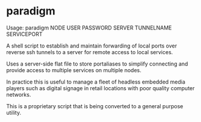 # paradigm

Usage: paradigm NODE USER PASSWORD SERVER TUNNELNAME SERVICEPORT

A shell script to establish and maintain forwarding of local ports over reverse ssh tunnels to a server for remote access to local services.

Uses a server-side flat file to store portaliases to simplify connecting and provide access to multiple services on multiple nodes.

In practice this is useful to manage a fleet of headless embedded media players such as digital signage in retail locations with poor quality computer networks.

This is a proprietary script that is being converted to a general purpose utility.
